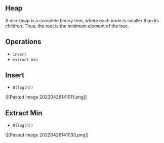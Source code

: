## Heap

A min-heap is a complete binary tree, where each node is smaller than its children. Thus, the root is the minimum element of the tree.

## Operations

- `insert`
- `extract_min`

## Insert

- `O(log(n))`

![[Pasted image 20220426141011.png]]

## Extract Min

- `O(log(n))`

![[Pasted image 20220426141033.png]]